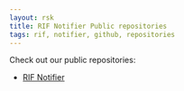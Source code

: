 ```yaml
---
layout: rsk
title: RIF Notifier Public repositories
tags: rif, notifier, github, repositories
---
```


Check out our public repositories:

- [RIF Notifier](https://github.com/rsksmart/rif-notifier)

